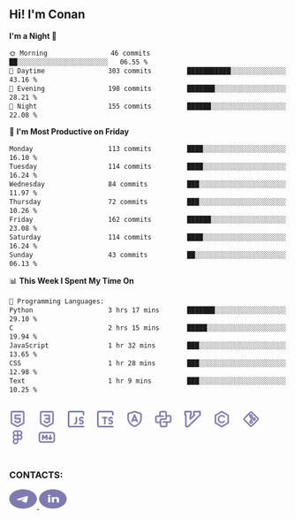 ## Hi! I'm Conan

<!--START_SECTION:waka-->
**I'm a Night 🦉** 

```text
🌞 Morning                46 commits          ██░░░░░░░░░░░░░░░░░░░░░░░   06.55 % 
🌆 Daytime                303 commits         ███████████░░░░░░░░░░░░░░   43.16 % 
🌃 Evening                198 commits         ███████░░░░░░░░░░░░░░░░░░   28.21 % 
🌙 Night                  155 commits         ██████░░░░░░░░░░░░░░░░░░░   22.08 % 
```
📅 **I'm Most Productive on Friday** 

```text
Monday                   113 commits         ████░░░░░░░░░░░░░░░░░░░░░   16.10 % 
Tuesday                  114 commits         ████░░░░░░░░░░░░░░░░░░░░░   16.24 % 
Wednesday                84 commits          ███░░░░░░░░░░░░░░░░░░░░░░   11.97 % 
Thursday                 72 commits          ███░░░░░░░░░░░░░░░░░░░░░░   10.26 % 
Friday                   162 commits         ██████░░░░░░░░░░░░░░░░░░░   23.08 % 
Saturday                 114 commits         ████░░░░░░░░░░░░░░░░░░░░░   16.24 % 
Sunday                   43 commits          ██░░░░░░░░░░░░░░░░░░░░░░░   06.13 % 
```


📊 **This Week I Spent My Time On** 

```text
💬 Programming Languages: 
Python                   3 hrs 17 mins       ███████░░░░░░░░░░░░░░░░░░   29.10 % 
C                        2 hrs 15 mins       █████░░░░░░░░░░░░░░░░░░░░   19.94 % 
JavaScript               1 hr 32 mins        ███░░░░░░░░░░░░░░░░░░░░░░   13.65 % 
CSS                      1 hr 28 mins        ███░░░░░░░░░░░░░░░░░░░░░░   12.98 % 
Text                     1 hr 9 mins         ███░░░░░░░░░░░░░░░░░░░░░░   10.25 % 
```


<!--END_SECTION:waka-->


<br>

<div align="left">
  <img src="icons/skills/html.svg" height="30" alt="html5"/>
  <img width="15"/>
  <img src="icons/skills/css.svg" height="30" alt="css"/>
    <img width="15"/>
  <img src="icons/skills/javascript.svg" height="30" alt="javascript"/>
  <img width="15"/>
  <img src="icons/skills/typescript.svg" height="30" alt="typescript"/>
  <img width="15"/>
  <img src="icons/skills/angular.svg" height="30" alt="angular"/>
  <img width="15"/>
  <img src="icons/skills/python.svg" height="30" alt="python"/>
  <img width="15"/>
  <img src="icons/skills/vim.svg" height="30" alt="vim"  />
  <img width="15"/>
  <img src="icons/skills/c.svg" height="30" alt="c"/>
  <img width="15"/>
  <img src="icons/skills/git.svg" height="30" alt="git"/>
  <img width="15"/>
  <img src="icons/skills/figma.svg" height="30" alt="figma"/>
  <img width="15"/>
  <img src="icons/skills/markdown.svg" height="30" alt="markdown"/>
</div>

<br>


### CONTACTS:

<div align="left">
  <a href="https://t.me/gkkconan">
    <img src="icons/contacts/telegram.svg" width="50" height="35" alt="telegram"/>
  </a>
  <a href="https://www.linkedin.com/in/gkkconan">
    <img src="icons/contacts/linkedin.svg" width="50" height="35" alt="linkedin"/>
  </a>
</div>
